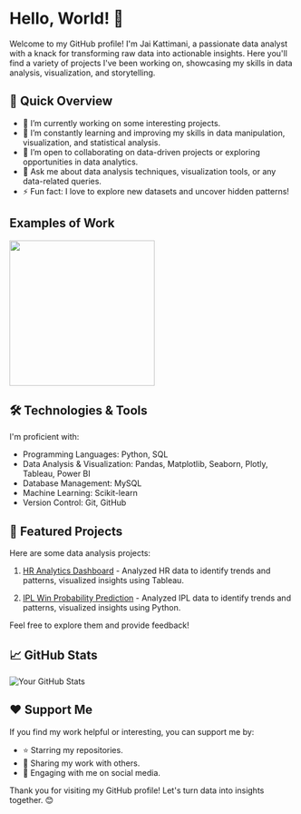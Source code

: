 # Hello, World! 👋

Welcome to my GitHub profile! I'm Jai Kattimani, a passionate data analyst with a knack for transforming raw data into actionable insights. Here you'll find a variety of projects I've been working on, showcasing my skills in data analysis, visualization, and storytelling.

## 🚀 Quick Overview

- 🔭 I’m currently working on some interesting projects.
- 🌱 I’m constantly learning and improving my skills in data manipulation, visualization, and statistical analysis.
- 👯 I’m open to collaborating on data-driven projects or exploring opportunities in data analytics.
- 💬 Ask me about data analysis techniques, visualization tools, or any data-related queries.
- ⚡ Fun fact: I love to explore new datasets and uncover hidden patterns!

## Examples of Work

<img src="https://www.google.com/url?sa=i&url=https%3A%2F%2Fwww.caxsol.com%2Fdata-analysis-visualization.html&psig=AOvVaw20-8Qt4QVSQHL6IG1d5cGg&ust=1710503477749000&source=images&cd=vfe&opi=89978449&ved=0CBIQjRxqFwoTCOCjp5jY84QDFQAAAAAdAAAAABAE" width='256' />

## 🛠️ Technologies & Tools

I'm proficient with:

- Programming Languages: Python, SQL
- Data Analysis & Visualization: Pandas, Matplotlib, Seaborn, Plotly, Tableau, Power BI
- Database Management: MySQL
- Machine Learning: Scikit-learn
- Version Control: Git, GitHub

## 📂 Featured Projects

Here are some data analysis projects:

1. [HR Analytics Dashboard](https://public.tableau.com/app/profile/jai.kattimani/viz/HRANALYTICSDASHBOARD_17103951343650/HRAnalytics) - Analyzed HR data to identify trends and patterns, visualized insights using Tableau.

2. [IPL Win Probability Prediction](https://github.com/JaiKattimani45/IPL_Win_Probability_Prediction) - Analyzed IPL data to identify trends and patterns, visualized insights using Python.

Feel free to explore them and provide feedback!

## 📈 GitHub Stats

![Your GitHub Stats](https://github-readme-stats.vercel.app/api?username=JaiKattimani45&show_icons=true&theme=radical)

## ❤️ Support Me

If you find my work helpful or interesting, you can support me by:

- ⭐️ Starring my repositories.
- 📢 Sharing my work with others.
- 💬 Engaging with me on social media.

Thank you for visiting my GitHub profile! Let's turn data into insights together. 😊
